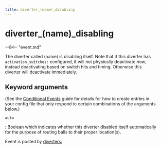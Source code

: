```yaml
---
title: diverter_(name)_disabling
---
```


# diverter_(name)_disabling


--8<-- "event.md"

The diverter called (name) is disabling itself. Note that if this
diverter has `activation_switches:` configured, it will not physically
deactivate now, instead deactivating based on switch hits and timing.
Otherwise this diverter will deactivate immediately.

## Keyword arguments

(See the [Conditional Events](overview/conditional.md)
guide for details for how to create entries in your config file that
only respond to certain combinations of the arguments below.)

`auto`

:   Boolean which indicates whether this diverter disabled itself
    automatically for the purpose of routing balls to their proper
    location(s).

Event is posted by [diverters:](../config/diverters.md)
